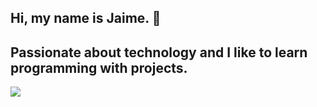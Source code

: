 ## Hi, my name is Jaime. 👋
 <h2> Passionate about technology and I like to learn programming with projects.</h2>
 <img src="https://www.canva.com/design/DAGgE26BCU4/kmFTd_Sj5UfUIh6a3micww/view?utm_content=DAGgE26BCU4&utm_campaign=designshare&utm_medium=link2&utm_source=uniquelinks&utlId=h6891dfc8d1"></img>


<!--
**codejav8/codejav8** is a ✨ _special_ ✨ repository because its `README.md` (this file) appears on your GitHub profile.

Here are some ideas to get you started:

- 🔭 I’m currently working on ...
- 🌱 I’m currently learning ...
- 👯 I’m looking to collaborate on ...
- 🤔 I’m looking for help with ...
- 💬 Ask me about ...
- 📫 How to reach me: ...
- 😄 Pronouns: ...
- ⚡ Fun fact: ...
-->
